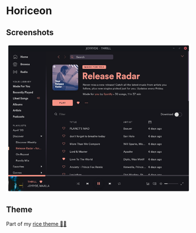 # Horiceon

## Screenshots

![Preview](spicetify-horiceon.png)

## Theme

Part of my [rice theme 🍚🌅](https://github.com/shiftgeist/horiceon)
